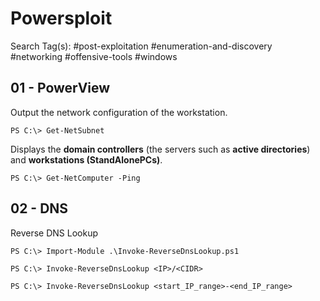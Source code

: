 # Powersploit

Search Tag(s): #post-exploitation #enumeration-and-discovery #networking #offensive-tools #windows

## 01 - PowerView

Output the network configuration of the workstation.

```
PS C:\> Get-NetSubnet
```

Displays the **domain controllers** (the servers such as **active directories**) and **workstations (StandAlonePCs)**.

```
PS C:\> Get-NetComputer -Ping
```

## 02 - DNS

 Reverse DNS Lookup

```
PS C:\> Import-Module .\Invoke-ReverseDnsLookup.ps1

PS C:\> Invoke-ReverseDnsLookup <IP>/<CIDR>

PS C:\> Invoke-ReverseDnsLookup <start_IP_range>-<end_IP_range>
```